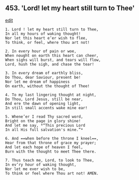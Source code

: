 
## 453.  'Lord! let my heart still turn to Thee'
[edit](https://docs.google.com/document/d/1BX9Y5uErzYOSe0USdUA_7BVvx3ApP9lD/edit?mode=html)



    1. Lord ! let my heart still turn to Thee,
    In all my hours of waking thought!
    Nor let this heart e’er wish to flee,
    To think, or feel, where thou art not!

    2. In every hour of pain or woe,
    When nought on earth this heart can cheer, 
    When sighs will burst, and tears will flow,
    Lord, hush the sigh, and chase the tear!

    3. In every dream of earthly bliss,
    Do Thou, dear Saviour, present be!
    Nor let me dream of happiness 
    On earth, without the thought of Thee!

    4. To my last lingering thought at night,
    Do Thou, Lord Jesus, still be near,
    And ere the dawn of opening light,
    In still small accents wake mine ear!

    5. Whene’er I read Thy sacred word,
    Bright on the page in glory shine!
    And let me say, *“This precious Lord 
    In all His full salvation's mine.”*

    6. And ==when before the throne I kneel==,
    Hear from that throne of grace my prayer; 
    And let each hope of heaven I feel,
    Burn with the thought to meet Thee there.

    7. Thus teach me, Lord, to look to Thee,
    In ev’ry hour of waking thought,
    Nor let me ever wish to be,
    To think or feel where Thou art not! AMEN.
